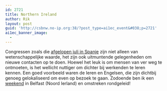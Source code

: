 ```yaml
---
id: 2721
title: Northern Ireland
author: Rik
layout: post
guid: 'http://csbnw.no-ip.org:38/?post_type=ai1ec_event&#038;p=2721'
ai1ec_banner_image:
  - 
---
```

Congressen zoals die [afgelopen juli in Spanje][1] zijn niet alleen van wetenschappelijke waarde, het zijn ook uitmuntende gelegenheden om nieuwe contacten op te doen. Hoewel het leuk is om mensen van ver weg te ontmoeten, is het wellicht nuttiger om dichter bij werkenden te leren kennen. Een goed voorbeeld waren de Ieren en Engelsen, die zijn dichtbij genoeg gelokaliseerd om even op bezoek te gaan. Zodoende ben ik een [weekend][2] in Belfast (Noord Ierland) en omstreken rondgeleid!

 [1]: http://csbnw.no-ip.org:38/?p=2580 "Spain"
 [2]: http://csbnw.no-ip.org:38/?p=2854 "Northern Ireland"